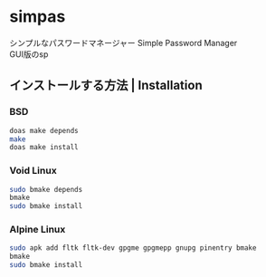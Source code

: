 # simpas
シンプルなパスワードマネージャー Simple Password Manager\
GUI版のsp

## インストールする方法 | Installation
### BSD
```sh
doas make depends
make
doas make install
```

### Void Linux
```sh
sudo bmake depends
bmake
sudo bmake install
```

### Alpine Linux
```sh
sudo apk add fltk fltk-dev gpgme gpgmepp gnupg pinentry bmake
bmake
sudo bmake install
```
